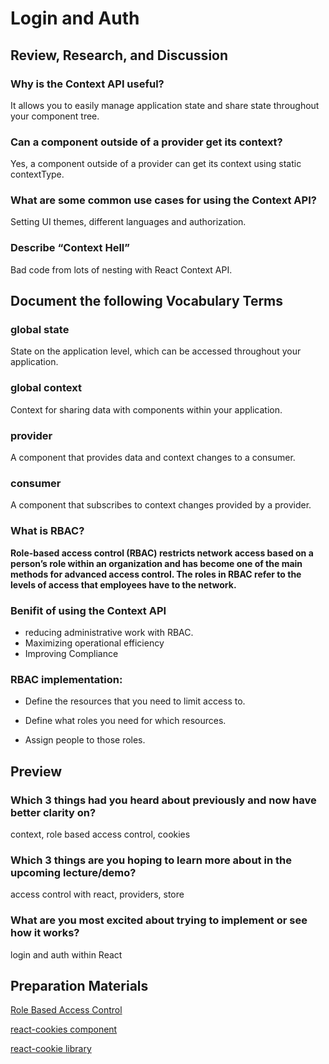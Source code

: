 # Login and Auth

## Review, Research, and Discussion

### Why is the Context API useful?

It allows you to easily manage application state and share state throughout your component tree.

### Can a component outside of a provider get its context?

Yes, a component outside of a provider can get its context using static contextType.

### What are some common use cases for using the Context API?

Setting UI themes, different languages and authorization.

### Describe “Context Hell”

Bad code from lots of nesting with React Context API.

## Document the following Vocabulary Terms

### global state

State on the application level, which can be accessed throughout your application.

### global context

Context for sharing data with components within your application.

### provider

A component that provides data and context changes to a consumer.

### consumer

A component that subscribes to context changes provided by a provider.

### What is RBAC?

**Role-based access control (RBAC) restricts network access based on a person’s role within an organization and has become one of the main methods for advanced access control. The roles in RBAC refer to the levels of access that employees have to the network.**

### Benifit of using the Context API
 
- reducing administrative work with RBAC.
- Maximizing operational efficiency
- Improving Compliance

### RBAC implementation:

- Define the resources that you need to limit access to.

- Define what roles you need for which resources.

- Assign people to those roles.

## Preview

### Which 3 things had you heard about previously and now have better clarity on?

context, role based access control, cookies

### Which 3 things are you hoping to learn more about in the upcoming lecture/demo?

access control with react, providers, store

### What are you most excited about trying to implement or see how it works?

login and auth within React

## Preparation Materials

[Role Based Access Control](https://digitalguardian.com/blog/what-role-based-access-control-rbac-examples-benefits-and-more)

[react-cookies component](https://www.npmjs.com/package/react-cookies)

[react-cookie library](https://www.npmjs.com/package/react-cookie)
